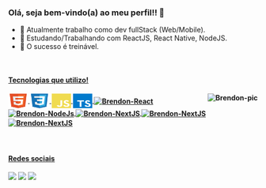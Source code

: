 ### Olá, seja bem-vindo(a) ao meu perfil!! 👋

- 🔭 Atualmente trabalho como dev fullStack (Web/Mobile).
- 🌱 Estudando/Trabalhando com ReactJS, React Native, NodeJS.
- 📗 O sucesso é treinável.


<div align="center">
  <a href="https://github.com/brendongit">

</div></br>
  
  <div style="display: inline_block">
 
  <h4> Tecnologias que utilizo!  <h4/>
    <img align="right" alt="Brendon-pic" height="350" src="https://i.giphy.com/media/0eC2lKzxzeQmi7c0Rt/giphy.webp">
  <img align="center" alt="Brendon-HTML" height="30" width="40" src="https://raw.githubusercontent.com/devicons/devicon/master/icons/html5/html5-original.svg">
  <img align="center" alt="Brendon-CSS" height="30" width="40" src="https://raw.githubusercontent.com/devicons/devicon/master/icons/css3/css3-original.svg">
  <img align="center" alt="Brendon-Js" height="30" width="40" src="https://raw.githubusercontent.com/devicons/devicon/master/icons/javascript/javascript-plain.svg">
  <img align="center" alt="Brendon-Ts" height="30" width="40" src="https://raw.githubusercontent.com/devicons/devicon/master/icons/typescript/typescript-plain.svg">
  <img align="center" alt="Brendon-React" height="30" width="40" src="https://cdn.jsdelivr.net/gh/devicons/devicon/icons/react/react-original.svg">
  <img align="center" alt="Brendon-NodeJs" height="30" width="40" src="https://cdn.jsdelivr.net/gh/devicons/devicon/icons/nodejs/nodejs-original.svg">
  <img align="center" alt="Brendon-NextJS" height="30" width="40" src="https://cdn.jsdelivr.net/gh/devicons/devicon/icons/nextjs/nextjs-original.svg">
  <img align="center" alt="Brendon-NextJS" height="30" width="40" src="https://cdn.jsdelivr.net/gh/devicons/devicon/icons/tailwindcss/tailwindcss-plain.svg">
  <img align="center" alt="Brendon-NextJS" height="30" width="40" src="https://cdn.jsdelivr.net/gh/devicons/devicon/icons/figma/figma-original.svg">
          
          
          
          
 
</div>
</div>
  
</br>
  
  <div>
  <h4>Redes sociais</h4>
   <a href = "https://www.linkedin.com/in/brendon-oliveira-0b467923a"><img src="https://img.shields.io/badge/LinkedIn-d8582c?style=for-the-badge&logo=linkedin&logoColor=white" target="_blank"></a>
    <a href = "mailto:brendondev22@gmail.com"><img src="https://img.shields.io/badge/Gmail-d8582c?style=for-the-badge&logo=gmail&logoColor=white" target="_blank"></a>
  <a href="https://instagram.com/brendonoliveira9" target="_blank"><img src="https://img.shields.io/badge/Instagram-d8582c?style=for-the-badge&logo=instagram&logoColor=white" target="_blank"></a>

 
 
 
  </div>
